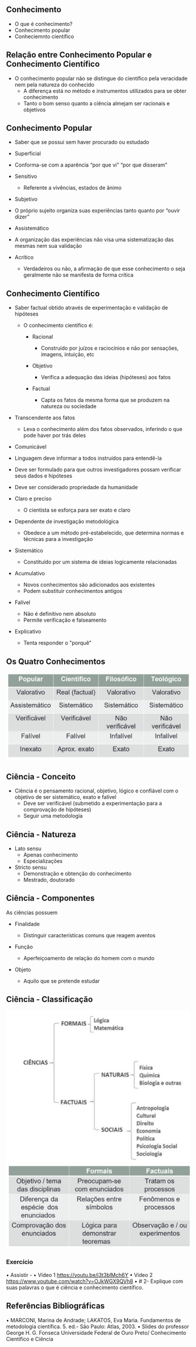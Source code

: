 ## Conhecimento

- O que é conhecimento?
- Conhecimento popular
- Conheciemnto científico

## Relação entre Conhecimento Popular e Conhecimento Científico

- O conhecimento popular não se distingue do científico pela veracidade nem pela natureza do conhecido
  - A diferença está no método e instrumentos utilizados para se obter conhecimento
  - Tanto o bom senso quanto a ciência almejam ser racionais e objetivos

## Conhecimento Popular

- Saber que se possui sem haver procurado ou estudado

 - Superficial
  - Conforma-se com a aparência “por que vi” “por que disseram”

 - Sensitivo
   - Referente a vivências, estados de ânimo

 - Subjetivo
  - O próprio sujeito organiza suas experiências tanto quanto por “ouvir dizer”

 - Assistemático
  - A organização das experiências não visa uma sistematização das mesmas nem sua validação

- Acrítico
  - Verdadeiros ou não, a afirmação de que esse conhecimento o seja geralmente não se manifesta de forma crítica

## Conhecimento Científico

- Saber factual obtido através de experimentação e validação de hipóteses
  - O conhecimento científico é:

    - Racional
      - Construído por juízos e raciocínios e não por sensações, imagens, intuição, etc

    - Objetivo
      - Verifica a adequação das ideias (hipóteses) aos fatos

    - Factual
      - Capta os fatos da mesma forma que se produzem na natureza ou sociedade

 - Transcendente aos fatos
   - Leva o conhecimento além dos fatos observados, inferindo o que pode haver por trás deles

 - Comunicável
  - Linguagem deve informar a todos instruídos para entendê-la
  - Deve ser formulado para que outros investigadores possam verificar seus dados e hipóteses
  - Deve ser considerado propriedade da humanidade

  - Claro e preciso
    - O cientista se esforça para ser exato e claro

 - Dependente de investigação metodológica
    - Obedece a um método pré-estabelecido, que determina normas e técnicas para a investigação

 - Sistemático
    - Constituído por um sistema de ideias logicamente relacionadas

 - Acumulativo
    - Novos conhecimentos são adicionados aos existentes
    - Podem substituir conhecimentos antigos

 - Falível
    - Não é definitivo nem absoluto
    - Permite verificação e falseamento

 - Explicativo
    - Tenta responder o "porquê"

## Os Quatro Conhecimentos

<img src=".assets/02.JPG">
 
## Ciência - Conceito

- Ciência é o pensamento racional, objetivo, lógico e confiável com o objetivo de ser sistemático, exato e falível
  - Deve ser verificável (submetido a experimentação para a comprovação de hipóteses)
  - Seguir uma metodologia
 
## Ciência - Natureza

- Lato sensu
  - Apenas conhecimento
  - Especializações
- Stricto sensu
  - Demonstração e obtenção do conhecimento
  - Mestrado, doutorado

 ## Ciência - Componentes

 As ciências possuem
 - Finalidade
   - Distinguir características comuns que reagem aventos
  
 - Função
   - Aperfeiçoamento de relação do homem com o mundo
  
 - Objeto
   - Aquilo que se pretende estudar
  
## Ciência - Classificação

<img src=".assets/03.JPG">

<img src=".assets/04.JPG">

### Exercício

• Assistir - • Vídeo 1 https://youtu.be/j3t3blMch6Y
• Vídeo 2 https://www.youtube.com/watch?v=OJkWGX9QVh8
• # 2- Explique com suas palavras o que é ciência e conhecimento científico.

## Referências Bibliográficas

• MARCONI, Marina de Andrade; LAKATOS, Eva
Maria. Fundamentos de metodologia científica. 5. ed.-
São Paulo: Atlas, 2003.
• Slides do professor George H. G. Fonseca Universidade
Federal de Ouro Preto/ Conhecimento Científico e
Ciência
